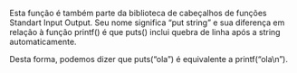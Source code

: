 Esta função é também parte da biblioteca de cabeçalhos de funções Standart Input Output. Seu nome significa “put string” e sua diferença em relação à função printf() é que puts() inclui quebra de linha após a string automaticamente.

Desta forma, podemos dizer que puts(“ola”) é equivalente a printf(“ola\n”).